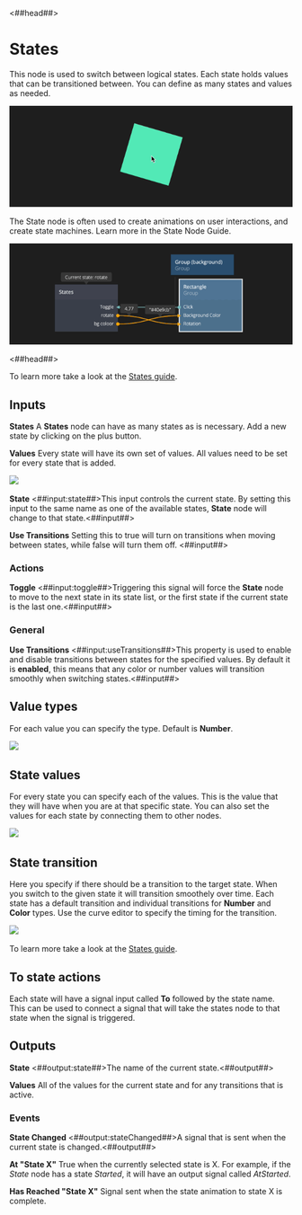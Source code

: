 <##head##>
# States

This node is used to switch between logical states. Each state holds values that can be transitioned between. You can define as many states and values as needed.

![](./states_visual.gif ':class=img-size-l')

The <span class="ndl-node">State</span> node is often used to create animations on user interactions, and create state machines. Learn more in the State Node Guide.

![](./states_node.gif ':class=img-size-l')

<##head##>

To learn more take a look at the [States guide](/guides/states.md).

## Inputs

**States**
A **States** node can have as many states as is necessary. Add a new state by clicking on the plus button.


**Values**
Every state will have its own set of values. All values need to be set for every state that is added.

<div class="ndl-images">
    <img src="/nodes/animation/states-example.png" class="ndl-image small"></img>
</div>


**State**
<##input:state##>This input controls the current state. By setting this input to the same name as one of the available states, **State** node will change to that state.<##input##>

**Use Transitions**
Setting this to <span class=”ndl-data”>true</span> will turn on transitions when moving between states, while  <span class=”ndl-data”>false</span> will turn them off. <##input##>

### Actions
**Toggle**
<##input:toggle##>Triggering this signal will force the **State** node to move to the next state in its state list, or the first state if the current state is the last one.<##input##>

### General

**Use Transitions**
<##input:useTransitions##>This property is used to enable and disable transitions between states for the specified values. By default it is **enabled**, this means that any color or number values will transition smoothly when switching states.<##input##>

## Value types

For each value you can specify the type. Default is **Number**.

<div class="ndl-images">
    <img src="/nodes/animation/states-value-types.png" class="ndl-image small"></img>
</div>

## State values

For every state you can specify each of the values. This is the value that they will have when you are at that specific state. You can also set the values for each state by connecting them to other nodes.

<span style="display:none"><##input:.*##>The value of a property for a specific state.<##input##></span>

<div class="ndl-images">
    <img src="/nodes/animation/state-values.png" class="ndl-image small"></img>
</div>

## State transition

Here you specify if there should be a transition to the target state. When you switch to the given state it will transition smoothely over time. Each state has a default transition and individual transitions for **Number** and **Color** types. Use the curve editor to specify the timing for the transition.

<div class="ndl-images">
    <img src="/guides/states/change-size-curve.gif" class="ndl-image med"></img>
</div>

To learn more take a look at the [States guide](/guides/states.md).

## To state actions

Each state will have a signal input called **To** followed by the state name. This can be used to connect a signal that will take the states node to that state when the signal is triggered.

<span style="display:none"><##input:to-*##>Triggers the **State** node to move to this state.<##input##></span>

## Outputs

**State**
<##output:state##>The name of the current state.<##output##>

**Values**
All of the values for the current state and for any transitions that is active.

<span style="display:none"><##output:.*##>The value of the property, given the current state and transition.<##output##></span>

### Events
**State Changed**
<##output:stateChanged##>A signal that is sent when the current state is changed.<##output##>

**At "State X"**
True when the currently selected state is X. For example, if the *State* node has a state _Started_, it will have an output signal called _AtStarted_.
<span style="display:none"><##output:at-*##>This value is <span class=”ndl-data”>true</span> when this state is active, otherwise <span class=”ndl-data”>false</span>.<##output##></span>

**Has Reached "State X"**
Signal sent when the state animation to state X is complete.
<span style="display:none"><##output:reached-*##>This signal is sent when the specific state has been reached.<##output##></span>